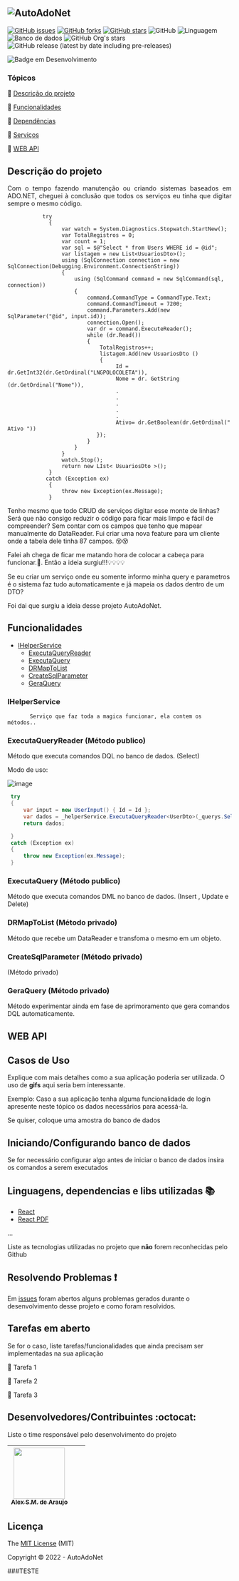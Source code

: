 ![AutoAdoNet](https://user-images.githubusercontent.com/18741973/159269539-678ac171-cf1a-4272-ac90-c779eef9b158.png)
---
[![GitHub issues](https://img.shields.io/github/issues/uareke/AutoAdoNet-)](https://github.com/uareke/AutoAdoNet-/issues)
[![GitHub forks](https://img.shields.io/github/forks/uareke/AutoAdoNet-)](https://github.com/uareke/AutoAdoNet-/network)
[![GitHub stars](https://img.shields.io/github/stars/uareke/AutoAdoNet-)](https://github.com/uareke/AutoAdoNet-/stargazers)
![GitHub](https://img.shields.io/github/license/uareke/AutoAdoNet)
![Linguagem](https://img.shields.io/static/v1?label=ASP.NET&message=Core%205.0&color=gren)
![Banco de dados](https://img.shields.io/static/v1?label=DataBase&message=MSSQL%20Server&color=gren)
![GitHub Org's stars](https://img.shields.io/github/stars/uareke/AutoAdoNet-?style=social)
![GitHub release (latest by date including pre-releases)](https://img.shields.io/github/v/release/uareke/AutoAdoNet-?include_prereleases)


![Badge em Desenvolvimento](http://img.shields.io/static/v1?label=STATUS&message=EM%20DESENVOLVIMENTO/EVOLUÇÃO&color=GREEN&style=for-the-badge)



### Tópicos 

:small_blue_diamond: [Descrição do projeto](#descrição-do-projeto)

:small_blue_diamond: [Funcionalidades](#funcionalidades)

:small_blue_diamond: [Dependências](#dependências)

:small_blue_diamond: [Serviços](#serviços)

:small_blue_diamond: [WEB API](#web-api)


## Descrição do projeto 

<p align="justify">
Com o tempo fazendo manutenção ou criando sistemas baseados em ADO.NET, cheguei à conclusão que todos os serviços eu tinha que digitar sempre o mesmo código.  

``` 
           try 
             { 
                 var watch = System.Diagnostics.Stopwatch.StartNew(); 
                 var TotalRegistros = 0; 
                 var count = 1; 
                 var sql = $@"Select * from Users WHERE id = @id"; 
                 var listagem = new List<UsuariosDto>(); 
                 using (SqlConnection connection = new SqlConnection(Debugging.Environment.ConnectionString)) 
                 { 
                     using (SqlCommand command = new SqlCommand(sql, connection)) 
                     { 
                         command.CommandType = CommandType.Text; 
                         command.CommandTimeout = 7200; 
                         command.Parameters.Add(new SqlParameter("@id", input.id)); 
                         connection.Open(); 
                         var dr = command.ExecuteReader(); 
                         while (dr.Read()) 
                         { 
                             TotalRegistros++; 
                             listagem.Add(new UsuariosDto () 
                             { 
                                  Id = dr.GetInt32(dr.GetOrdinal("LNGPOLOCOLETA")), 
                                  Nome = dr. GetString (dr.GetOrdinal("Nome")), 
                                  . 
                                  . 
                                  . 
                                  . 
                                  . 
                                  Ativo= dr.GetBoolean(dr.GetOrdinal(" Ativo ")) 
                            }); 
                         } 
                     } 
                 } 
                 watch.Stop(); 
                 return new LIst< UsuariosDto >(); 
             } 
            catch (Exception ex) 
             { 
                 throw new Exception(ex.Message); 
             } 
``` 
Tenho mesmo que todo CRUD de serviços digitar esse monte de linhas? Será que não consigo reduzir o código para ficar mais limpo e fácil de compreender? Sem contar com os campos que tenho que mapear manualmente do DataReader. Fui criar uma nova feature para um cliente onde a tabela dele tinha 87 campos. :dizzy_face::dizzy_face:
  
 Falei ah chega de ficar me matando hora de colocar a cabeça para funcionar.:exploding_head:.
  Então a ideia surgiu!!!:bulb::bulb::bulb::bulb:
  
  Se eu criar um serviço onde eu somente informo minha query e parametros é o sistema faz tudo automaticamente e já mapeia os dados dentro de um DTO?
  
  Foi dai que surgiu a ideia desse projeto AutoAdoNet.
  
</p>

## Funcionalidades
* [IHelperService](#iHelperService)
    * [ExecutaQueryReader](#executaQueryReader)
    * [ExecutaQuery](#executaQueryReader)           
    * [DRMapToList](#executaQueryReader)
    * [CreateSqlParameter](#executaQueryReader)
    * [GeraQuery](#executaQueryReader)
  
           
           
### IHelperService
           Serviço que faz toda a magica funcionar, ela contem os métodos..
           
### ExecutaQueryReader (Método publico)
           
Método que executa comandos DQL no banco de dados. (Select)
       
Modo de uso:
           
![image](https://user-images.githubusercontent.com/18741973/159326129-0a151966-5469-4b40-aa8b-be58d20d9d43.png)
           
           
```C#
 try
 {
     var input = new UserInput() { Id = Id };
     var dados = _helperService.ExecutaQueryReader<UserDto>(_querys.Select, input);
     return dados;

 }
 catch (Exception ex)
 {
     throw new Exception(ex.Message);
 }
```
           
### ExecutaQuery  (Método publico)
           
Método que executa comandos DML no banco de dados. (Insert , Update e Delete)
           

### DRMapToList  (Método privado)
           
Método que recebe um DataReader e transfoma o mesmo em um objeto.
           

### CreateSqlParameter (Método privado)
           
(Método privado)
           
### GeraQuery (Método privado)
           
Método experimentar ainda em fase de aprimoramento que gera comandos DQL automaticamente.


           
## WEB API


## Casos de Uso

Explique com mais detalhes como a sua aplicação poderia ser utilizada. O uso de **gifs** aqui seria bem interessante. 

Exemplo: Caso a sua aplicação tenha alguma funcionalidade de login apresente neste tópico os dados necessários para acessá-la.


Se quiser, coloque uma amostra do banco de dados 

## Iniciando/Configurando banco de dados

Se for necessário configurar algo antes de iniciar o banco de dados insira os comandos a serem executados 

## Linguagens, dependencias e libs utilizadas :books:

- [React](https://pt-br.reactjs.org/docs/create-a-new-react-app.html)
- [React PDF](https://react-pdf.org/)

...

Liste as tecnologias utilizadas no projeto que **não** forem reconhecidas pelo Github 

## Resolvendo Problemas :exclamation:

Em [issues]() foram abertos alguns problemas gerados durante o desenvolvimento desse projeto e como foram resolvidos. 

## Tarefas em aberto

Se for o caso, liste tarefas/funcionalidades que ainda precisam ser implementadas na sua aplicação

:memo: Tarefa 1 

:memo: Tarefa 2 

:memo: Tarefa 3 

## Desenvolvedores/Contribuintes :octocat:

Liste o time responsável pelo desenvolvimento do projeto

| [<img src="https://avatars.githubusercontent.com/u/18741973?s=400&u=85f4ce3e928db7a1bb4f16942c3c95c788cf239b&v=4" width=115><br><sub>Alex S.M. de Araujo</sub>](https://github.com/uareke) | | |
| :---: | :---: | :---: 




## Licença 

The [MIT License](https://github.com/uareke/AutoAdoNet/blob/main/LICENSE) (MIT)

Copyright :copyright: 2022 - AutoAdoNet


























































###TESTE
